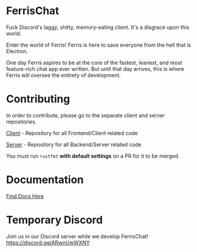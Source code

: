 # FerrisChat

Fuck Discord's laggy, shitty, memory-eating client. It's a disgrace upon this world.

Enter the world of Ferris! Ferris is here to save everyone from the hell that is Electron.

One day Ferris aspires to be at the core of the fastest, leanest, and most feature-rich
chat app ever written. But until that day arrives, this is where Ferris will oversee
the entirety of development.

# Contributing
In order to contribute, please go to the separate client and server repositories.

[Client](https://github.com/FerrisChat/Client) - Repository for all Frontend/Client related code

[Server](https://github.com/FerrisChat/Server) - Repository for all Backend/Server related code

You must run `rustfmt` **with default settings** on a PR for it to be merged.

# Documentation

[Find Docs Here](https://docs.ferris.chat)

# Temporary Discord

Join us in our Discord server while we develop FerrisChat! https://discord.gg/ARwnUwWXNY
